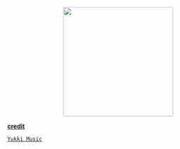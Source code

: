 

<p align="center">
<a href="https://dashboard.heroku.com/new?template=https://github.com/nonsensexdd/DZ-MUXIC"><img src="https://img.shields.io/badge/Deploy%20To%20Heroku-blueviolet?style=for-the-badge&logo=heroku" width="250""/</a>



<b>credit</b>

`Yukki Music`
